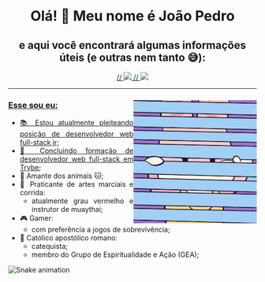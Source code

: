 <div align="center">

  <h1 text-align = "center">Olá! 👋 Meu nome é João Pedro<br></h1>
  
  <h2 text-align = "center">e aqui você encontrará algumas informações úteis (e outras nem tanto 😅):</h2>

  <a href="https://github.com/PetrusJoao">
  // <img height="180em" src="https://github-readme-stats.vercel.app/api?username=PetrusJoao&show_icons=true&theme=maroongold&include_all_commits=true&count_private=true"/>
  // <img height="180em" src="https://github-readme-stats.vercel.app/api/top-langs/?username=PetrusJoao&layout=compact&langs_count=7&theme=maroongold"/>
</div>

<hr>

<div>
<div>
<img align="right" alt="GIF" src="https://github.com/PetrusJoao/PetrusJoao/blob/main/giphy.gif" width="250px" height="250px"/>
</div>

### Esse sou eu:

<div align="justify">
 <p text-align = "left">
   <ul>
    <li>
    📚 Estou atualmente pleiteando posição de desenvolvedor web full-stack jr;<br>
    </li>
    <li>
    🔭 Concluindo formação de desenvolvedor web full-stack em <a href="https://www.betrybe.com/" target="_blank">Trybe</a>;<br>
    </li>
    <li>
    🐶 Amante dos animais 🐱;<br>
    </li>
    <li>
    🥊 Praticante de artes marciais e corrida:<br>
      <ul>
        <li>atualmente grau vermelho e instrutor de muaythai;</li>
      </ul>
    </li>
    <li>
    🎮 Gamer:<br>
      <ul>
        <li>com preferência a jogos de sobrevivência;</li>
      </ul>
    </li>
    <li>
    🛐 Católico apostólico romano:<br>
      <ul>
        <li>catequista;</li>
        <li>membro do Grupo de Espiritualidade e Ação (GEA);</li>
      </ul>
    </li>
   </ul>
 </p>
</div>
</div>
  
 ![Snake animation](https://github.com/PetrusJoao/PetrusJoao/blob/output/github-contribution-grid-snake.svg)
